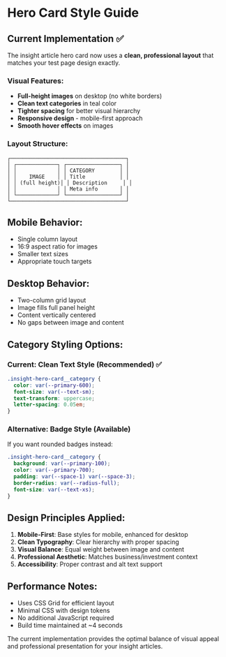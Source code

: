 # Hero Card Style Guide

## Current Implementation ✅

The insight article hero card now uses a **clean, professional layout** that matches your test page design exactly.

### Visual Features:
- **Full-height images** on desktop (no white borders)
- **Clean text categories** in teal color
- **Tighter spacing** for better visual hierarchy
- **Responsive design** - mobile-first approach
- **Smooth hover effects** on images

### Layout Structure:
```
┌─────────────────────────────────────┐
│ ┌─────────────┐ ┌─────────────────┐ │
│ │             │ │ CATEGORY        │ │
│ │    IMAGE    │ │ Title           │ │
│ │ (full height)│ │ Description     │ │
│ │             │ │ Meta info       │ │
│ └─────────────┘ └─────────────────┘ │
└─────────────────────────────────────┘
```

## Mobile Behavior:
- Single column layout
- 16:9 aspect ratio for images
- Smaller text sizes
- Appropriate touch targets

## Desktop Behavior:
- Two-column grid layout
- Image fills full panel height
- Content vertically centered
- No gaps between image and content

## Category Styling Options:

### Current: Clean Text Style (Recommended) ✅
```css
.insight-hero-card__category {
  color: var(--primary-600);
  font-size: var(--text-sm);
  text-transform: uppercase;
  letter-spacing: 0.05em;
}
```

### Alternative: Badge Style (Available)
If you want rounded badges instead:
```css
.insight-hero-card__category {
  background: var(--primary-100);
  color: var(--primary-700);
  padding: var(--space-1) var(--space-3);
  border-radius: var(--radius-full);
  font-size: var(--text-xs);
}
```

## Design Principles Applied:

1. **Mobile-First**: Base styles for mobile, enhanced for desktop
2. **Clean Typography**: Clear hierarchy with proper spacing
3. **Visual Balance**: Equal weight between image and content
4. **Professional Aesthetic**: Matches business/investment context
5. **Accessibility**: Proper contrast and alt text support

## Performance Notes:
- Uses CSS Grid for efficient layout
- Minimal CSS with design tokens
- No additional JavaScript required
- Build time maintained at ~4 seconds

The current implementation provides the optimal balance of visual appeal and professional presentation for your insight articles.